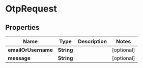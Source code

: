 

# OtpRequest


## Properties

| Name | Type | Description | Notes |
|------------ | ------------- | ------------- | -------------|
|**emailOrUsername** | **String** |  |  [optional] |
|**message** | **String** |  |  [optional] |



